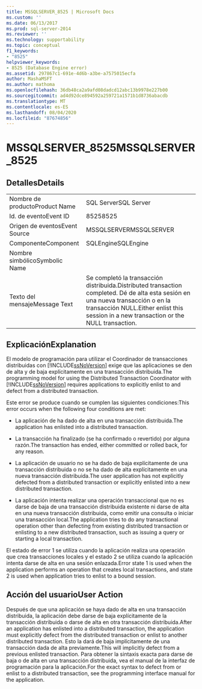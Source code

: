 ```yaml
---
title: MSSQLSERVER_8525 | Microsoft Docs
ms.custom: ''
ms.date: 06/13/2017
ms.prod: sql-server-2014
ms.reviewer: ''
ms.technology: supportability
ms.topic: conceptual
f1_keywords:
- "8525"
helpviewer_keywords:
- 8525 (Database Engine error)
ms.assetid: 297867c1-691e-4d6b-a3be-a7575015ecfa
author: MashaMSFT
ms.author: mathoma
ms.openlocfilehash: 36db48ca2a9afd08dadcd12abc13b9978e227b00
ms.sourcegitcommit: ad4d92dce894592a259721a1571b1d8736abacdb
ms.translationtype: MT
ms.contentlocale: es-ES
ms.lasthandoff: 08/04/2020
ms.locfileid: "87674856"
---
```

# <a name="mssqlserver_8525"></a><span data-ttu-id="0562c-102">MSSQLSERVER_8525</span><span class="sxs-lookup"><span data-stu-id="0562c-102">MSSQLSERVER_8525</span></span>
    
## <a name="details"></a><span data-ttu-id="0562c-103">Detalles</span><span class="sxs-lookup"><span data-stu-id="0562c-103">Details</span></span>  
  
|||  
|-|-|  
|<span data-ttu-id="0562c-104">Nombre de producto</span><span class="sxs-lookup"><span data-stu-id="0562c-104">Product Name</span></span>|<span data-ttu-id="0562c-105">SQL Server</span><span class="sxs-lookup"><span data-stu-id="0562c-105">SQL Server</span></span>|  
|<span data-ttu-id="0562c-106">Id. de evento</span><span class="sxs-lookup"><span data-stu-id="0562c-106">Event ID</span></span>|<span data-ttu-id="0562c-107">8525</span><span class="sxs-lookup"><span data-stu-id="0562c-107">8525</span></span>|  
|<span data-ttu-id="0562c-108">Origen de eventos</span><span class="sxs-lookup"><span data-stu-id="0562c-108">Event Source</span></span>|<span data-ttu-id="0562c-109">MSSQLSERVER</span><span class="sxs-lookup"><span data-stu-id="0562c-109">MSSQLSERVER</span></span>|  
|<span data-ttu-id="0562c-110">Componente</span><span class="sxs-lookup"><span data-stu-id="0562c-110">Component</span></span>|<span data-ttu-id="0562c-111">SQLEngine</span><span class="sxs-lookup"><span data-stu-id="0562c-111">SQLEngine</span></span>|  
|<span data-ttu-id="0562c-112">Nombre simbólico</span><span class="sxs-lookup"><span data-stu-id="0562c-112">Symbolic Name</span></span>||  
|<span data-ttu-id="0562c-113">Texto del mensaje</span><span class="sxs-lookup"><span data-stu-id="0562c-113">Message Text</span></span>|<span data-ttu-id="0562c-114">Se completó la transacción distribuida.</span><span class="sxs-lookup"><span data-stu-id="0562c-114">Distributed transaction completed.</span></span> <span data-ttu-id="0562c-115">Dé de alta esta sesión en una nueva transacción o en la transacción NULL.</span><span class="sxs-lookup"><span data-stu-id="0562c-115">Either enlist this session in a new transaction or the NULL transaction.</span></span>|  
  
## <a name="explanation"></a><span data-ttu-id="0562c-116">Explicación</span><span class="sxs-lookup"><span data-stu-id="0562c-116">Explanation</span></span>  
 <span data-ttu-id="0562c-117">El modelo de programación para utilizar el Coordinador de transacciones distribuidas con [!INCLUDE[ssNoVersion](../../includes/ssnoversion-md.md)] exige que las aplicaciones se den de alta y de baja explícitamente en una transacción distribuida.</span><span class="sxs-lookup"><span data-stu-id="0562c-117">The programming model for using the Distributed Transaction Coordinator with [!INCLUDE[ssNoVersion](../../includes/ssnoversion-md.md)] requires applications to explicitly enlist to and defect from a distributed transaction.</span></span>  
  
 <span data-ttu-id="0562c-118">Este error se produce cuando se cumplen las siguientes condiciones:</span><span class="sxs-lookup"><span data-stu-id="0562c-118">This error occurs when the following four conditions are met:</span></span>  
  
-   <span data-ttu-id="0562c-119">La aplicación de ha dado de alta en una transacción distribuida.</span><span class="sxs-lookup"><span data-stu-id="0562c-119">The application has enlisted into a distributed transaction.</span></span>  
  
-   <span data-ttu-id="0562c-120">La transacción ha finalizado (se ha confirmado o revertido) por alguna razón.</span><span class="sxs-lookup"><span data-stu-id="0562c-120">The transaction has ended, either committed or rolled back, for any reason.</span></span>  
  
-   <span data-ttu-id="0562c-121">La aplicación de usuario no se ha dado de baja explícitamente de una transacción distribuida o no se ha dado de alta explícitamente en una nueva transacción distribuida.</span><span class="sxs-lookup"><span data-stu-id="0562c-121">The user application has not explicitly defected from a distributed transaction or explicitly enlisted into a new distributed transaction.</span></span>  
  
-   <span data-ttu-id="0562c-122">La aplicación intenta realizar una operación transaccional que no es darse de baja de una transacción distribuida existente ni darse de alta en una nueva transacción distribuida, como emitir una consulta o iniciar una transacción local.</span><span class="sxs-lookup"><span data-stu-id="0562c-122">The application tries to do any transactional operation other than defecting from existing distributed transaction or enlisting to a new distributed transaction, such as issuing a query or starting a local transaction.</span></span>  
  
 <span data-ttu-id="0562c-123">El estado de error 1 se utiliza cuando la aplicación realiza una operación que crea transacciones locales y el estado 2 se utiliza cuando la aplicación intenta darse de alta en una sesión enlazada.</span><span class="sxs-lookup"><span data-stu-id="0562c-123">Error state 1 is used when the application performs an operation that creates local transactions, and state 2 is used when application tries to enlist to a bound session.</span></span>  
  
## <a name="user-action"></a><span data-ttu-id="0562c-124">Acción del usuario</span><span class="sxs-lookup"><span data-stu-id="0562c-124">User Action</span></span>  
 <span data-ttu-id="0562c-125">Después de que una aplicación se haya dado de alta en una transacción distribuida, la aplicación debe darse de baja explícitamente de la transacción distribuida o darse de alta en otra transacción distribuida.</span><span class="sxs-lookup"><span data-stu-id="0562c-125">After an application has enlisted into a distributed transaction, the application must explicitly defect from the distributed transaction or enlist to another distributed transaction.</span></span> <span data-ttu-id="0562c-126">Esto la dará de baja implícitamente de una transacción dada de alta previamente.</span><span class="sxs-lookup"><span data-stu-id="0562c-126">This will implicitly defect from a previous enlisted transaction.</span></span> <span data-ttu-id="0562c-127">Para obtener la sintaxis exacta para darse de baja o de alta en una transacción distribuida, vea el manual de la interfaz de programación para la aplicación.</span><span class="sxs-lookup"><span data-stu-id="0562c-127">For the exact syntax to defect from or enlist to a distributed transaction, see the programming interface manual for the application.</span></span>  
  
  

